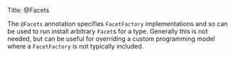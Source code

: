 Title: @Facets

The `@Facets` annotation specifies `FacetFactory` implementations and so can
be used to run install arbitrary `Facet`s for a type. Generally this is
not needed, but can be useful for overriding a custom programming model
where a `FacetFactory` is not typically included.

<!--See the core documentation for more on writing FacetFactorys.-->

